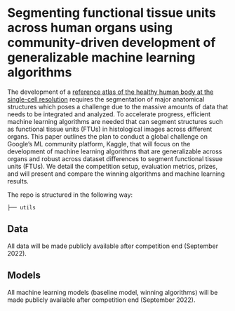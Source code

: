 # Segmenting functional tissue units across human organs using community-driven development of generalizable machine learning algorithms

The development of a [reference atlas of the healthy human body at the single-cell resolution](https://hubmapconsortium.org/) requires the segmentation of major anatomical structures which poses a challenge due to the massive amounts of data that needs to be integrated and analyzed. To accelerate progress, efficient machine learning algorithms are needed that can segment structures such as functional tissue units (FTUs) in histological images across different organs. This paper outlines the plan to conduct a global challenge on Google’s ML community platform, Kaggle, that will focus on the development of machine learning algorithms that are generalizable across organs and robust across dataset differences to segment functional tissue units (FTUs). We detail the competition setup, evaluation metrics, prizes, and will present and compare the winning algorithms and machine learning results.

The repo is structured in the following way:
```
├── utils
```
## Data

All data will be made publicly available after competition end (September 2022). 

## Models

All machine learning models (baseline model, winning algorithms) will be made publicly available after competition end (September 2022).

